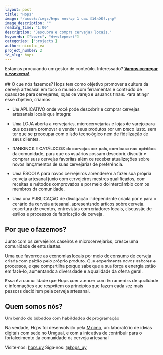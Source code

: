 ```yaml
---
layout: post
title: "Hops"
image: "/assets/imgs/hops-mockup-1-uai-516x954.png"
image_description: ""
reading_time: "1:00"
description: "Descubra e compre cervejas locais."
keywords: ["beers", "development"]
categories: ['projects']
author: nicolas_ea
project_number: 2
id_slug: hops
---
```

<div class="alert alert-warning text-center" role="alert">Estamos procurando um gestor de conteúdo. Interessado? <a href="mailto:{{ site.email }}" rel="nofollow" target="_blank"><strong><span class="text-nowrap"><i class="fas fa-hand-point-right mr-1"></i>Vamos</span> começar a conversa!</strong></a></div>

<br>
## O que nós fazemos?
Hops tem como objetivo promover a cultura da cerveja artesanal em todo o mundo com ferramentas e conteúdo de qualidade para cervejarias, lojas de varejo e usuários finais.
Para atingir esse objetivo, criamos:

* Um <span class='bg-black text-uppercase'><i class="fa fa-mobile mr-1" aria-hidden="true"></i>APLICATIVO</span> onde você pode descobrir e comprar cervejas artesanais locais que integra:

* Uma <span class='bg-black text-uppercase'><i class="fas fa-shopping-cart mr-1"></i>LOJA</span> aberta a cervejarias, microcervejarias e lojas de varejo para que possam promover e vender seus produtos por um preço justo, sem ter que se preocupar com o lado tecnológico nem de fidelização de seus clientes.
* <span class='bg-black text-uppercase'><i class="fas fa-medal mr-1"></i>RANKINGS E CATÁLOGOS</span> de cervejas por país, com base nas opiniões da comunidade, para que os usuários possam descobrir, discutir e comprar suas cervejas favoritas além de receber atualizações sobre novos lançamentos de suas cervejarias de preferência.
* Uma <span class='bg-black text-uppercase'><i class="fas fa-graduation-cap mr-1"></i>ESCOLA</span> para novos cervejeiros aprenderem a fazer sua própria cerveja artesanal junto com cervejeiros mestres qualificados, com receitas e métodos comprovados e por meio do intercâmbio com os membros da comunidade.

* Uma <i class="fa fa-plus mr-1" aria-hidden="true"></i>una <span class='bg-black text-uppercase'>PUBLICAÇÃO</span> de divulgação independente criada por e para o cenário da cerveja artesanal, apresentando artigos sobre cerveja, cobertura de eventos, entrevistas com criadores locais, discussão de estilos e processos de fabricação de cerveja.

## Por que o fazemos?
Junto com os cervejeiros caseiros e microcervejarias, cresce uma comunidade de entusiastas.

Uma que favorece as economias locais por meio do consumo de cerveja criada com paixão pelo próprio produto. Que experimenta novos sabores e processos, e que compartilha porque sabe que a sua força e energia estão em fazê-lo, aumentando a diversidade e a qualidade da oferta geral.

Essa é a comunidade que Hops quer atender com ferramentas de qualidade e informações que respeitem os princípios que fazem cada vez mais pessoas decidirem pela cerveja artesanal.

## Quem somos nós?
Um bando de bêbados com habilidades de programação <i class="fas fa-grin-beam-sweat"></i>

Na verdade, Hops foi desenvolvido pela <a href="https://minimo.io"><i class = "fas fa-circle mr-1" style="color: black;"></i>Mínimo</a>, um laboratório de ideias digitais com sede no Uruguai, e com a iniciativa de contribuir para o fortalecimento da comunidade da cerveja artesanal.

Visite-nos: <i class="fas fa-external-link-square-alt mr-1"></i>[hops.uy](https://hops.uy/)
Siga-nos: <i class="fab fa-instagram-square mr-1"></i>[@hops_uy](https://www.instagram.com/hops_uy/)
